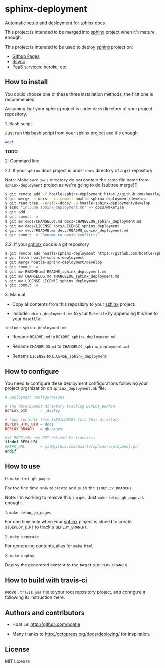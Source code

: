 sphinx-deployment
=================

Automatic setup and deployment for [sphinx][] docs

This project is intended to be merged into [sphinx][] project
when it's mature enough.

This project is intended to be used to deploy [sphinx][] project on:

- [Github Pages](https://help.github.com/categories/20/articles)
- [Rsync](http://en.wikipedia.org/wiki/Rsync)
- PaaS services: [heroku](http://heroku.com/), etc.

How to install
---------------

You could choose one of these three installation methods, the first one is recommended.

Assuming that your sphinx project is under `docs` directory of your project repository.

1\. Bash script

Just run this bash script from your [sphinx][] project and it's enough.

``` bash
wget
```
**TODO**

2\. Command line

2.1. If your `sphinx` docs project is under `docs` directory of a `git` repository:

Note: Make sure `docs` directory do not contain the same file name from `sphinx-deployment` project
as we're going to do [subtree merge][]

``` bash
$ git remote add -f hoatle-sphinx-deployment https://github.com/hoatle/sphinx-deployment.git
$ git merge -s ours --no-commit hoatle-sphinx-deployment/develop
$ git read-tree --prefix=docs/ -u hoatle-sphinx-deployment/develop
$ echo "include sphinx_deployment.mk" >> docs/Makefile
$ git add .
$ git commit -a
$ git mv docs/CHANGELOG.md docs/CHANGELOG_sphinx_deployment.md
$ git mv docs/LICENSE docs/LICENSE_sphinx_deployment
$ git mv docs/README.md docs/README_sphinx_deployment.md
$ git commit -m "Rename to avoid conflicts"
```

2.2. If your [sphinx][] docs is a git repository

``` bash
$ git remote add hoatle-sphinx-deployment https://github.com/hoatle/sphinx-deployment.git
$ git fetch hoatle-sphinx-deployment
$ git merge hoatle-sphinx-deployment/develop
$ git commit -a
$ git mv README.md README_sphinx_deployment.md
$ git mv CHANGELOG.md CHANGELOG_sphinx_deployment.md
$ git mv LICENSE LICENSE_sphinx_deployment
$ git commit -a
```

3\. Manual

- Copy all contents from this repository to your [sphinx][] project.

- Include `sphinx_deployment.mk` to your `Makefile` by appending this line to your `Makefile`:
```
include sphinx_deployment.mk
```
- Rename `README.md` to `README_sphinx_deployment.md`

- Rename `CHANGELOG.md` to `CHANGELOG_sphinx_deployment.md`

- Rename `LICENSE` to `LICENSE_sphinx_deployment`

How to configure
----------------

You need to configure these deployment configurations following your project organization on
`sphinx_deployment.mk` file:

``` Makefile
# Deployment configurations

# The development directory tracking DEPLOY_BRANCH
DEPLOY_DIR      = _deploy

# Copy contents from $(BUILDDIR) this this directory
DEPLOY_HTML_DIR = docs
DEPLOY_BRANCH   = gh-pages

#if REPO_URL was NOT defined by travis-ci
ifndef REPO_URL
#REPO_URL       = git@github.com:hoatle/sphinx-deployment.git
endif
```


How to use
----------

0\. `make init_gh_pages`

For the first time only to create and push the `$(DEPLOY_BRANCH)`.

Note: I'm working to remove this `target`. Just `make setup_gh_pages` is enough.

1\. `make setup_gh_pages`

For one time only when your [sphinx][] project is cloned to create `$(DEPLOY_DIR)` to track
`$(DEPLOY_BRANCH)`.

2\. `make generate`

For generating contents, alias for `make html`

3\. `make deploy`

Deploy the generated content to the target `$(DEPLOY_BRANCH)`


How to build with travis-ci
---------------------------

Move `.travis.yml` file to your root repository project, and configure it following its
instruction there.


Authors and contributors
------------------------

- Hoat Le: http://github.com/hoatle

- Many thanks to http://octopress.org/docs/deploying/ for inspiration.

License
-------

MIT License


[sphinx]: http://sphinx-doc.org
[substree merge]: https://www.kernel.org/pub/software/scm/git/docs/howto/using-merge-subtree.html

